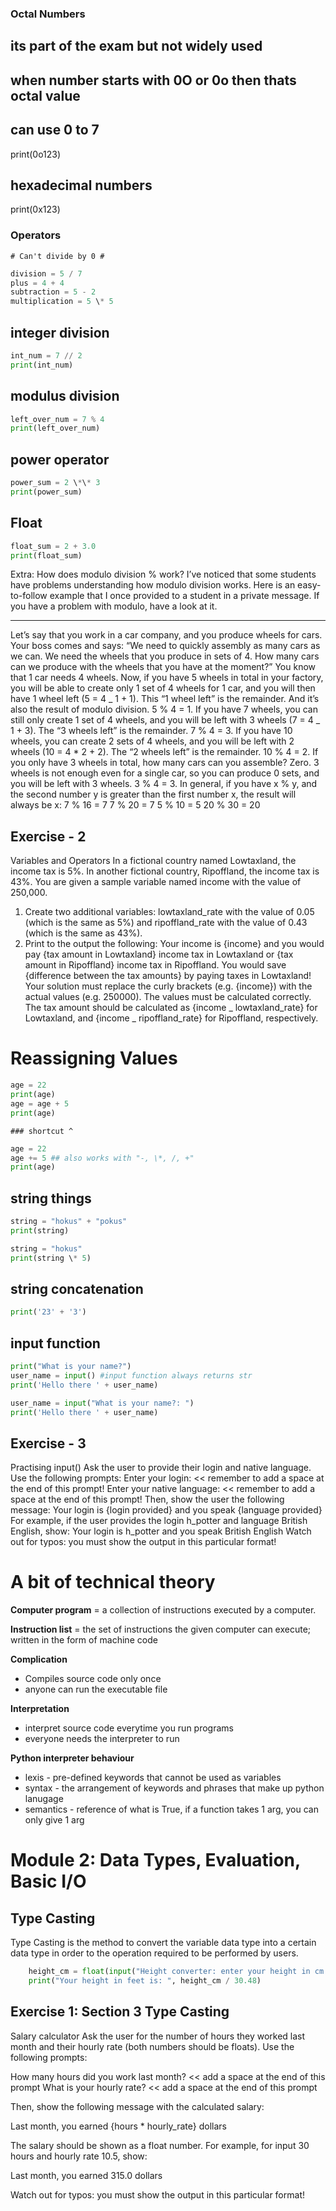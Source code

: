 ### Octal Numbers

## its part of the exam but not widely used

## when number starts with 0O or 0o then thats octal value

## can use 0 to 7

print(0o123)

## hexadecimal numbers

print(0x123)

### Operators

    # Can't divide by 0 #

``` python
division = 5 / 7
plus = 4 + 4
subtraction = 5 - 2
multiplication = 5 \* 5
```

## integer division

``` python
int_num = 7 // 2
print(int_num)
```

## modulus division

``` python
left_over_num = 7 % 4
print(left_over_num)
```

## power operator

``` python
power_sum = 2 \*\* 3
print(power_sum)
```

## Float

``` python
float_sum = 2 + 3.0
print(float_sum)
```

Extra: How does modulo division % work?
I’ve noticed that some students have problems understanding how modulo division works. Here is an easy-to-follow example that I once provided to a student in a private message. If you have a problem with modulo, have a look at it.

---

Let’s say that you work in a car company, and you produce wheels for cars. Your boss comes and says: “We need to quickly assembly as many cars as we can. We need the wheels that you produce in sets of 4. How many cars can we produce with the wheels that you have at the moment?”
You know that 1 car needs 4 wheels. Now, if you have 5 wheels in total in your factory, you will be able to create only 1 set of 4 wheels for 1 car, and you will then have 1 wheel left (5 = 4 _ 1 + 1). This “1 wheel left” is the remainder. And it’s also the result of modulo division. 5 % 4 = 1.
If you have 7 wheels, you can still only create 1 set of 4 wheels, and you will be left with 3 wheels (7 = 4 _ 1 + 3). The “3 wheels left” is the remainder. 7 % 4 = 3.
If you have 10 wheels, you can create 2 sets of 4 wheels, and you will be left with 2 wheels (10 = 4 \* 2 + 2). The “2 wheels left” is the remainder. 10 % 4 = 2.
If you only have 3 wheels in total, how many cars can you assemble? Zero. 3 wheels is not enough even for a single car, so you can produce 0 sets, and you will be left with 3 wheels. 3 % 4 = 3.
In general, if you have x % y, and the second number y is greater than the first number x, the result will always be x:
7 % 16 = 7
7 % 20 = 7
5 % 10 = 5
20 % 30 = 20

## Exercise - 2

Variables and Operators
In a fictional country named Lowtaxland, the income tax is 5%. In another fictional country, Ripoffland, the income tax is 43%. You are given a sample variable named income with the value of 250,000.

1. Create two additional variables: lowtaxland_rate with the value of 0.05 (which is the same as 5%) and ripoffland_rate with the value of 0.43 (which is the same as 43%).
2. Print to the output the following:
   Your income is {income} and you would pay {tax amount in Lowtaxland} income tax in Lowtaxland or {tax amount in Ripoffland} income tax in Ripoffland. You would save {difference between the tax amounts} by paying taxes in Lowtaxland!
   Your solution must replace the curly brackets (e.g. {income}) with the actual values (e.g. 250000). The values must be calculated correctly. The tax amount should be calculated as {income _ lowtaxland_rate} for Lowtaxland, and {income _ ripoffland_rate} for Ripoffland, respectively.

# Reassigning Values

``` python
age = 22
print(age)
age = age + 5
print(age)
```

    ### shortcut ^

``` python
age = 22
age += 5 ## also works with "-, \*, /, +"
print(age)
```

## string things

``` python 
string = "hokus" + "pokus"
print(string)

string = "hokus"
print(string \* 5)
```

## string concatenation

``` python
print('23' + '3')
```

## input function

``` python
print("What is your name?")
user_name = input() #input function always returns str
print('Hello there ' + user_name)

user_name = input("What is your name?: ")
print('Hello there ' + user_name)
```

## Exercise - 3

Practising input()
Ask the user to provide their login and native language. Use the following prompts:
Enter your login: << remember to add a space at the end of this prompt!
Enter your native language: << remember to add a space at the end of this prompt!
Then, show the user the following message:
Your login is {login provided} and you speak {language provided}
For example, if the user provides the login h_potter and language British English, show:
Your login is h_potter and you speak British English
Watch out for typos: you must show the output in this particular format!

# A bit of technical theory

**Computer program** = a collection of instructions executed by a computer.

**Instruction list** = the set of instructions the given computer can execute; written in the form of machine code

**Complication**

- Compiles source code only once
- anyone can run the executable file

**Interpretation**

- interpret source code everytime you run programs
- everyone needs the interpreter to run

**Python interpreter behaviour**

- lexis - pre-defined keywords that cannot be used as variables
- syntax - the arrangement of keywords and phrases that make up python lanugage
- semantics - reference of what is True, if a function takes 1 arg, you can only give 1 arg


# Module 2: Data Types, Evaluation, Basic I/O

## **Type Casting**

Type Casting is the method to convert the variable data type into a certain data type in order to the operation required to be performed by users.

``` python
    height_cm = float(input("Height converter: enter your height in cm: "))
    print("Your height in feet is: ", height_cm / 30.48)
```

## Exercise 1: Section 3 Type Casting 
Salary calculator
Ask the user for the number of hours they worked last month and their hourly rate (both numbers should be floats). Use the following prompts:

How many hours did you work last month? << add a space at the end of this prompt
What is your hourly rate? << add a space at the end of this prompt

Then, show the following message with the calculated salary:

Last month, you earned {hours * hourly_rate} dollars

The salary should be shown as a float number. For example, for input 30 hours and hourly rate 10.5, show:

Last month, you earned 315.0 dollars

Watch out for typos: you must show the output in this particular format!